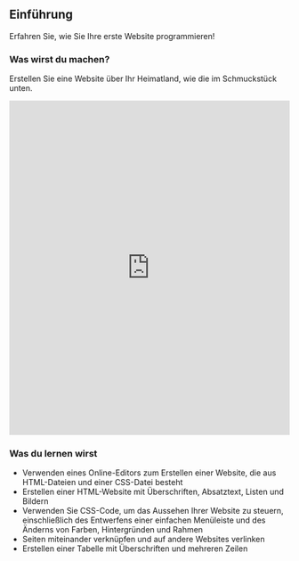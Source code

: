 ## Einführung

Erfahren Sie, wie Sie Ihre erste Website programmieren!

### Was wirst du machen?

Erstellen Sie eine Website über Ihr Heimatland, wie die im Schmuckstück unten.

<div class="scratch-preview">
  <iframe src="https://trinket.io/embed/html/8d5e6e8aad" width="100%" height="600" frameborder="0" marginwidth="0" marginheight="0" allowfullscreen></iframe>
</div>

### Was du lernen wirst

- Verwenden eines Online-Editors zum Erstellen einer Website, die aus HTML-Dateien und einer CSS-Datei besteht
- Erstellen einer HTML-Website mit Überschriften, Absatztext, Listen und Bildern
- Verwenden Sie CSS-Code, um das Aussehen Ihrer Website zu steuern, einschließlich des Entwerfens einer einfachen Menüleiste und des Änderns von Farben, Hintergründen und Rahmen
- Seiten miteinander verknüpfen und auf andere Websites verlinken
- Erstellen einer Tabelle mit Überschriften und mehreren Zeilen